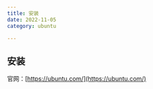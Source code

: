 ```yaml
---
title: 安装
date: 2022-11-05
category: ubuntu

---
```


## 安装

官网：[https://ubuntu.com/](https://ubuntu.com/)

